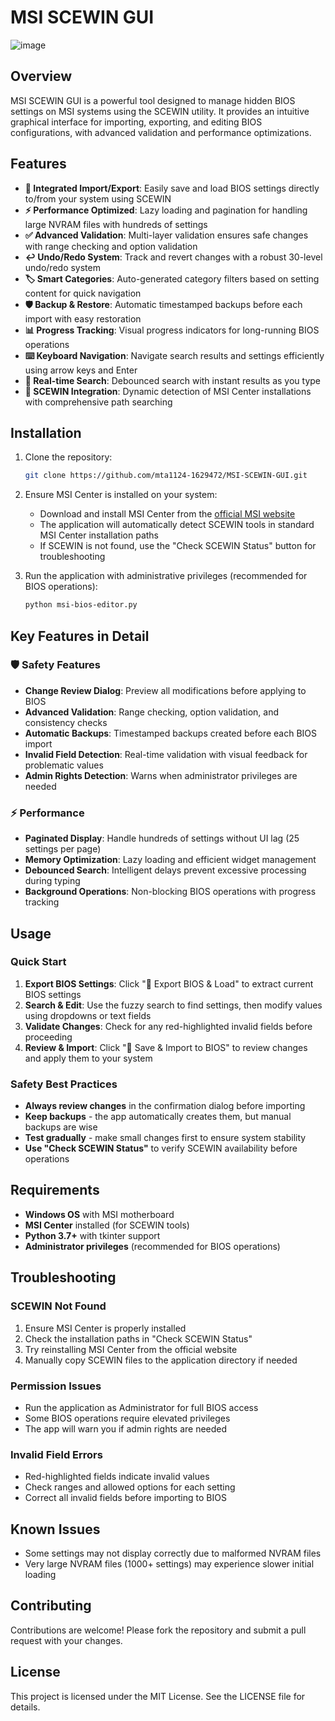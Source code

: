# MSI SCEWIN GUI

![image](https://github.com/user-attachments/assets/f0bfe5d4-47f6-446c-ac9f-9a9dc309b4dd)

## Overview

MSI SCEWIN GUI is a powerful tool designed to manage hidden BIOS settings on MSI systems using the SCEWIN utility. It provides an intuitive graphical interface for importing, exporting, and editing BIOS configurations, with advanced validation and performance optimizations.

## Features

- **🔄 Integrated Import/Export**: Easily save and load BIOS settings directly to/from your system using SCEWIN
- **⚡ Performance Optimized**: Lazy loading and pagination for handling large NVRAM files with hundreds of settings
- **✅ Advanced Validation**: Multi-layer validation ensures safe changes with range checking and option validation
- **↩️ Undo/Redo System**: Track and revert changes with a robust 30-level undo/redo system
- **🏷️ Smart Categories**: Auto-generated category filters based on setting content for quick navigation
- **🛡️ Backup & Restore**: Automatic timestamped backups before each import with easy restoration
- **📊 Progress Tracking**: Visual progress indicators for long-running BIOS operations
- **⌨️ Keyboard Navigation**: Navigate search results and settings efficiently using arrow keys and Enter
- **🎯 Real-time Search**: Debounced search with instant results as you type
- **🔧 SCEWIN Integration**: Dynamic detection of MSI Center installations with comprehensive path searching

## Installation

1. Clone the repository:

   ```bash
   git clone https://github.com/mta1124-1629472/MSI-SCEWIN-GUI.git
   ```
 

2. Ensure MSI Center is installed on your system:
   - Download and install MSI Center from the [official MSI website](https://www.msi.com/Landing/MSI-Center)
   - The application will automatically detect SCEWIN tools in standard MSI Center installation paths
   - If SCEWIN is not found, use the "Check SCEWIN Status" button for troubleshooting

3. Run the application with administrative privileges (recommended for BIOS operations):

   ```bash
   python msi-bios-editor.py
   ```

## Key Features in Detail


### 🛡️ Safety Features

- **Change Review Dialog**: Preview all modifications before applying to BIOS
- **Advanced Validation**: Range checking, option validation, and consistency checks
- **Automatic Backups**: Timestamped backups created before each BIOS import
- **Invalid Field Detection**: Real-time validation with visual feedback for problematic values
- **Admin Rights Detection**: Warns when administrator privileges are needed

### ⚡ Performance

- **Paginated Display**: Handle hundreds of settings without UI lag (25 settings per page)
- **Memory Optimization**: Lazy loading and efficient widget management
- **Debounced Search**: Intelligent delays prevent excessive processing during typing
- **Background Operations**: Non-blocking BIOS operations with progress tracking

## Usage

### Quick Start

1. **Export BIOS Settings**: Click "🔽 Export BIOS & Load" to extract current BIOS settings
2. **Search & Edit**: Use the fuzzy search to find settings, then modify values using dropdowns or text fields
3. **Validate Changes**: Check for any red-highlighted invalid fields before proceeding
4. **Review & Import**: Click "🔼 Save & Import to BIOS" to review changes and apply them to your system

### Safety Best Practices

- **Always review changes** in the confirmation dialog before importing
- **Keep backups** - the app automatically creates them, but manual backups are wise
- **Test gradually** - make small changes first to ensure system stability
- **Use "Check SCEWIN Status"** to verify SCEWIN availability before operations

## Requirements

- **Windows OS** with MSI motherboard
- **MSI Center** installed (for SCEWIN tools)
- **Python 3.7+** with tkinter support
- **Administrator privileges** (recommended for BIOS operations)

## Troubleshooting

### SCEWIN Not Found

1. Ensure MSI Center is properly installed
2. Check the installation paths in "Check SCEWIN Status"
3. Try reinstalling MSI Center from the official website
4. Manually copy SCEWIN files to the application directory if needed

### Permission Issues

- Run the application as Administrator for full BIOS access
- Some BIOS operations require elevated privileges
- The app will warn you if admin rights are needed

### Invalid Field Errors

- Red-highlighted fields indicate invalid values
- Check ranges and allowed options for each setting
- Correct all invalid fields before importing to BIOS

## Known Issues

- Some settings may not display correctly due to malformed NVRAM files
- Very large NVRAM files (1000+ settings) may experience slower initial loading

## Contributing

Contributions are welcome! Please fork the repository and submit a pull request with your changes.

## License

This project is licensed under the MIT License. See the LICENSE file for details.

